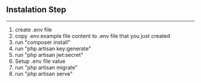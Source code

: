 ## Instalation Step
--------------------------
1. create .env file
2. copy .env.example file content to .env file that you just created
2. run "composer install"
3. run "php artisan key:generate"
4. run "php artisan jwt:secret"
5. Setup .env file value
6. run "php artisan migrate"
7. run "php artisan serve"